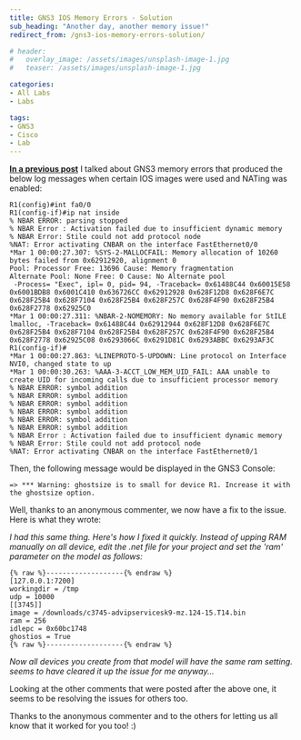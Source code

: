 ```yaml
---
title: GNS3 IOS Memory Errors - Solution
sub_heading: "Another day, another memory issue!"
redirect_from: /gns3-ios-memory-errors-solution/

# header:
#   overlay_image: /assets/images/unsplash-image-1.jpg
#   teaser: /assets/images/unsplash-image-1.jpg

categories:
- All Labs
- Labs

tags:
- GNS3
- Cisco
- Lab
---
```

[**In a previous post**](/gns3-ios-memory-errors/ "GNS3 IOS Memory Errors") I talked about GNS3 memory errors that produced the below log messages when certain IOS images were used and NATing was enabled:

```
R1(config)#int fa0/0
R1(config-if)#ip nat inside
% NBAR ERROR: parsing stopped
% NBAR Error : Activation failed due to insufficient dynamic memory
% NBAR Error: Stile could not add protocol node
%NAT: Error activating CNBAR on the interface FastEthernet0/0
*Mar 1 00:00:27.307: %SYS-2-MALLOCFAIL: Memory allocation of 10260 bytes failed from 0x62912920, alignment 0
Pool: Processor Free: 13696 Cause: Memory fragmentation
Alternate Pool: None Free: 0 Cause: No Alternate pool
 -Process= "Exec", ipl= 0, pid= 94, -Traceback= 0x61488C44 0x60015E58 0x6001BDB8 0x6001C410 0x636726CC 0x62912928 0x628F12D8 0x628F6E7C 0x628F25B4 0x628F7104 0x628F25B4 0x628F257C 0x628F4F90 0x628F25B4 0x628F2778 0x62925C0
*Mar 1 00:00:27.311: %NBAR-2-NOMEMORY: No memory available for StILE lmalloc, -Traceback= 0x61488C44 0x62912944 0x628F12D8 0x628F6E7C 0x628F25B4 0x628F7104 0x628F25B4 0x628F257C 0x628F4F90 0x628F25B4 0x628F2778 0x62925C08 0x6293066C 0x6291D81C 0x6293ABBC 0x6293AF3C
R1(config-if)#
*Mar 1 00:00:27.863: %LINEPROTO-5-UPDOWN: Line protocol on Interface NVI0, changed state to up
*Mar 1 00:00:30.263: %AAA-3-ACCT_LOW_MEM_UID_FAIL: AAA unable to create UID for incoming calls due to insufficient processor memory
% NBAR ERROR: symbol addition
% NBAR ERROR: symbol addition
% NBAR ERROR: symbol addition
% NBAR ERROR: symbol addition
% NBAR ERROR: symbol addition
% NBAR ERROR: symbol addition
% NBAR Error : Activation failed due to insufficient dynamic memory
% NBAR Error: Stile could not add protocol node
%NAT: Error activating CNBAR on the interface FastEthernet0/1
```

Then, the following message would be displayed in the GNS3 Console:

```
=> *** Warning: ghostsize is to small for device R1. Increase it with the ghostsize option.
```

Well, thanks to an anonymous commenter, we now have a fix to the issue. Here is what they wrote:

_I had this same thing. Here's how I fixed it quickly. Instead of upping RAM manually on all device, edit the .net file for your project and set the 'ram' parameter on the model as follows:_

```
{% raw %}-------------------{% endraw %}
[127.0.0.1:7200]
workingdir = /tmp
udp = 10000
[[3745]]
image = /downloads/c3745-advipservicesk9-mz.124-15.T14.bin
ram = 256
idlepc = 0x60bc1748
ghostios = True
{% raw %}-------------------{% endraw %}
```

_Now all devices you create from that model will have the same ram setting. seems to have cleared it up the issue for me anyway..._

Looking at the other comments that were posted after the above one, it seems to be resolving the issues for others too.

Thanks to the anonymous commenter and to the others for letting us all know that it worked for you too! :)